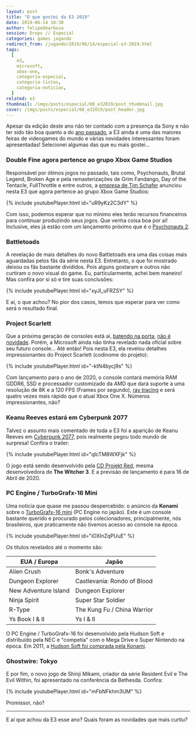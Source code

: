 ```yaml
---
layout: post
title: "O que gostei da E3 2019"
date: 2019-06-14 10:30
author: felipebbarbosa
session: Drops // Especial
categories: games jogando
redirect_from: /jogando/2019/06/14/especial-e3-2019.html
tags:
  [
    e3,
    microsoft,
    xbox-one,
    categoria-especial,
    categoria-listas,
    categoria-noticias,
  ]
related: e3
thumbnail: /imgs/posts/especial/08_e32019/post_thumbnail.jpg
cover: /imgs/posts/especial/08_e32019/post_header.jpg
---
```


Apesar da edição deste ano não ter contado com a presença da Sony e não ter sido tão boa quanto a do [ano passado](jogando/especial/2018/06/13/especial-e3-2018.html), a E3 ainda é uma das maiores feiras de videogames do mundo e várias novidades interessantes foram apresentadas! Selecionei algumas das que eu mais gostei...

<!--more-->

### Double Fine agora pertence ao grupo Xbox Game Studios

Responsável por ótimos jogos no passado, tais como, Psychonauts, Brutal Legend, Broken Age e pela remasterizações de Grim Fandango, Day of the Tentacle, FullThrottle e entre outros, a [empresa de Tim Schafer](http://www.doublefine.com/games) anunciou nesta E3 que agora pertence ao grupo Xbox Game Studios:

{% include youtubePlayer.html id="uR9yKz2C3dY" %}

Com isso, podemos esperar que no mínimo eles terão recursos financeiros para continuar produzindo seus jogos. Que venha coisa boa por aí! Inclusive, eles já estão com um lançamento próximo que é o [Psychonauts 2](http://www.psychonauts.com/psychonauts2/).

### Battletoads

A revelação de mais detalhes do novo Battletoads era uma das coisas mais aguardadas pelos fãs da série nesta E3. Entretanto, o que foi mostrado deixou os fãs bastante divididos. Pois alguns gostaram e outros não curtiram o novo visual do game. Eu, particularmente, achei bem maneiro! Mas confira por si só e tire suas conclusões:

{% include youtubePlayer.html id="xyJI_uFRZSY" %}

E aí, o que achou? No pior dos casos, temos que esperar para ver como será o resultado final.

### Project Scarlett

Que a próxima geração de consoles está aí, [batendo na porta](https://tecnoblog.net/286207/playstation-5-tera-ray-tracing-jogos-em-8k-e-ssd-no-lugar-do-hd/), [não é novidade](https://meiobit.com/402203/para-sony-retrocompatibilidade-sera-chave-para-o-sucesso-do-ps5/). Porém, a Microsoft ainda não tinha revelado nada oficial sobre seu futuro console... Até então! Pois nesta E3, ela revelou detalhes impressionantes do Project Scarlett (codinome do projeto):

{% include youtubePlayer.html id="-ktN4bycj9s" %}

Com lançamento para o ano de 2020, o console contará memória RAM GDDR6, SSD e processador customizado da AMD que dará suporte a uma resolução de 8K e a 120 FPS (Frames por segundo), [ray tracing](https://pt.wikipedia.org/wiki/Ray_tracing) e será quatro vezes mais rápido que o atual Xbox One X. Números impressionantes, não?

### Keanu Reeves estará em Cyberpunk 2077

Talvez o assunto mais comentado de toda a E3 foi a aparição de Keanu Reeves em [Cyberpunk 2077](https://www.cyberpunk.net/br/pt-br/pre-order), pois realmente pegou todo mundo de surpresa! Confira o trailer:

{% include youtubePlayer.html id="qIcTM8WXFjk" %}

O jogo está sendo desenvolvido pela [CD Projekt Red](https://en.cdprojektred.com/), mesma desenvolvedora de **The Witcher 3**. E a previsão de lançamento é para 16 de Abril de 2020.

### PC Engine / TurboGrafx-16 Mini

Uma notícia que quase me passou despercebido: o anúncio da **Konami** sobre o [TurboGrafx-16 mini](https://www.konami.com/games/pcemini/us/en/) (PC Engine no japão). Este é um console bastante querido e procurado pelos colecionadores, principalmente, nós brasileiros, que praticamente não tivemos acesso ao console na época.

{% include youtubePlayer.html id="iOXlnZqPUuE" %}

Os títulos revelados até o momento são:

| EUA / Europa         | Japão                       |
| -------------------- | --------------------------- |
| Alien Crush          | Bonk's Adventure            |
| Dungeon Explorer     | Castlevania: Rondo of Blood |
| New Adventure Island | Dungeon Explorer            |
| Ninja Spirit         | Super Star Soldier          |
| R-Type               | The Kung Fu / China Warrior |
| Ys Book I & II       | Ys I & II                   |

O PC Engine / TurboGrafx-16 foi desenvolvido pela Hudson Soft e distribuído pela NEC e "competia" com o Mega Drive e Super Nintendo na época. Em 2011, a [Hudson Soft foi comprada pela Konami](https://www.gamespot.com/articles/konami-acquiring-hudson/1100-6286645/).

### Ghostwire: Tokyo

E por fim, o novo jogo de Shinji Mikami, criador da série Resident Evil e The Evil Within, foi apresentado na conferência da Bethesda. Confira:

{% include youtubePlayer.html id="mFbNFkhm3UM" %}

Promissor, não?

---

E aí que achou da E3 esse ano? Quais foram as novidades que mais curtiu?
